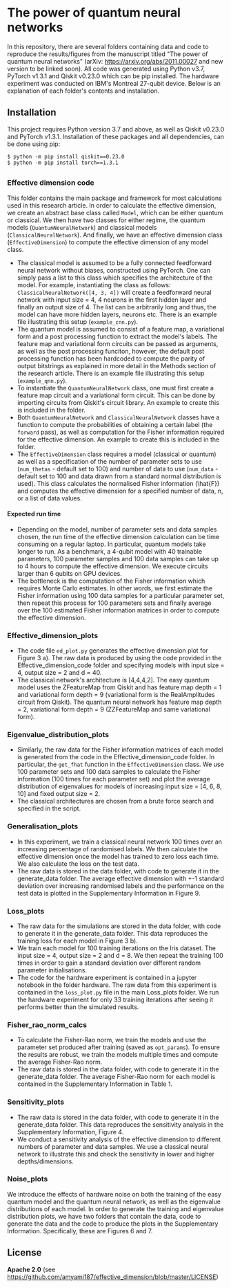 # The power of quantum neural networks 

In this repository, there are several folders containing data and code to reproduce the results/figures from 
the manuscript titled "The power of quantum neural networks" (arXiv: https://arxiv.org/abs/2011.00027 and new version to be linked soon). All code was generated using Python v3.7, 
PyTorch v1.3.1 and Qiskit v0.23.0 which can be pip installed. The hardware experiment was conducted on IBM's Montreal 27-qubit device. Below is an explanation of each folder's contents and installation.

## Installation 
This project requires Python version 3.7 and above, as well as Qiskit v0.23.0 and PyTorch v1.3.1. Installation of these packages and all dependencies, can be done using pip:

`$ python -m pip install qiskit==0.23.0` \
`$ python -m pip install torch==1.3.1`

##
### Effective dimension code
This folder contains the main package and framework for most calculations used in this research article. In order to calculate the effective dimension,
we create an abstract base class called `Model`, which can be either quantum or classical. We then have two classes for either regime,
the quantum models (`QuantumNeuralNetwork`) and classical models (`ClassicalNeuralNetwork`). And finally, we have an effective dimension class (`EffectiveDimension`)
to compute the effective dimension of any model class. 

- The classical model is assumed to be a fully connected feedforward neural 
network without biases, constructed using PyTorch. One can simply pass a list to this class which specifies the 
architecture of the model. For example, instantiating the class as follows: `ClassicalNeuralNetwork([4, 3, 4])` will create a feedforward 
neural network with input size = 4, 4 neurons in the first hidden layer and finally an output size of 4. The list can be arbitrarily long and thus, the 
model can have more hidden layers, neurons etc. There is an example file illustrating this setup (`example_cnn.py`).
- The quantum model is assumed to consist of a feature map, a variational form and a post processing function to extract the model's labels. 
The feature map and variational form circuits can be passed as arguments, as well as the post processing funciton, however, the default
post processing function has been hardcoded to compute the parity of output bitstrings as explained in more detail in the Methods section of the 
research article. There is an example file illustrating this setup (`example_qnn.py`).
- To instantiate the `QuantumNeuralNetwork` class, one must first create a feature map circuit and a variational form circuit. This can be done by importing circuits from 
Qiskit's circuit library. An example to create this is included in the folder.
- Both `QuantumNeuralNetwork` and `ClassicalNeuralNetwork` classes have a function to compute the probabilities of obtaining a certain label (the 
`forward` pass), as well as computation for the Fisher information required for the effective dimension. An example to create this is included in the folder.
- The `EffectiveDimension` class requires a model (classical or quantum) as well as a specification of the number of parameter
sets to use (`num_thetas` - default set to 100) and number of data to use (`num_data` - default set to 100 and data drawn from a standard normal 
distribution is used). This class calculates the normalised Fisher information (\hat{F}) and computes the effective dimension for a specified number of data, n, or a list of data 
values. 

#### Expected run time
- Depending on the model, number of parameter sets and data samples chosen, the run time of the effective dimension calculation can be time consuming on a regular laptop. In particular, quantum models take longer to run. As a benchmark, a 4-qubit model with 
40 trainable parameters, 100 parameter samples and 100 data samples can take up to 4 hours to compute the effective dimension. We execute circuits larger than 6 qubits on GPU devices. 
- The bottleneck is the computation of the Fisher information which requires Monte Carlo 
estimates. In other words, we first estimate the Fisher information using 100 data samples for a particular parameter set, then repeat this process for 100 parameters sets and 
finally average over the 100 estimated Fisher information matrices in order to compute the effective dimension. 

### Effective_dimension_plots
- The code file `ed_plot.py` generates the effective dimension plot for Figure 3 a). The raw data is produced by using 
the code provided in the Effective_dimension_code folder and specifying models
with input size = 4, output size = 2 and d = 40. 
- The classical network's architecture is [4,4,4,2]. The easy quantum model uses the ZFeatureMap from Qiskit and has feature map depth = 1 and variational form depth 
= 9 (variational form is the RealAmplitudes circuit from Qiskit). The quantum neural network has feature map depth = 2, variational form depth = 9 (ZZFeatureMap and same variational form).

### Eigenvalue_distribution_plots
- Similarly, the raw data for the Fisher information matrices of each model is generated 
from the code in the Effective_dimension_code folder. In particular, the `get_fhat` function in the `EffectiveDimension` class. 
We use 100 parameter sets and 100 data samples
to calculate the Fisher information (100 times for each parameter set) and plot the average 
distribution of eigenvalues for models of increasing input size = [4, 6, 8, 10] and fixed output size = 2.
- The classical architectures are chosen from a brute force search and specified in the script.

### Generalisation_plots
- In this experiment, we train a classical neural network 100 times over an increasing percentage of randomised labels. We then
calculate the effective dimension once the model has trained to zero loss each time. We also calculate the loss on the test data.
- The raw data is stored in the data folder, with code to generate it in the generate_data folder. The average effective dimension with +-1 standard
deviation over increasing randomised labels and the performance on the test data is plotted in the Supplementary Information in Figure 9. 

### Loss_plots
- The raw data for the simulations are stored in the data folder, with code to generate it in the generate_data folder. This data reproduces the training loss for each model in Figure
3 b).
- We train each model for 100 training iterations on the Iris dataset. The input size = 4, output size = 2 and d = 8. We then repeat the training 100
times in order to gain a standard deviation over different random parameter initialisations.
- The code for the hardware experiment is contained in a jupyter notebook in the folder hardware. The raw data from this experiment is contained in the `loss_plot.py` file in the main Loss_plots folder. 
We run the hardware experiment for only 33 training iterations after seeing it performs better than the simulated results. 

### Fisher_rao_norm_calcs
- To calculate the Fisher-Rao norm, we train the models and use the parameter set produced after training (saved as `opt_params`). To ensure the results are robust, we train the models multiple times and compute the average Fisher-Rao norm.
- The raw data is stored in the data folder, with code to generate it in the generate_data folder. The average Fisher-Rao norm for each model is 
contained in the Supplementary Information in Table 1.

### Sensitivity_plots
- The raw data is stored in the data folder, with code to generate it in the generate_data folder. This data reproduces the sensitivity analysis in the 
Supplementary Information, Figure 4.
- We conduct a sensitivity analysis of the effective dimension to different numbers of 
parameter and data samples. We use a classical neural network to illustrate this and check the 
sensitivity in lower and higher depths/dimensions. 
  
### Noise_plots
We introduce the effects of hardware noise on both the training of the easy quantum model and the quantum neural network, as well as 
the eigenvalue distributions of each model. In order to generate the training and eigenvalue distribution plots, we have two folders that 
contain the data, code to generate the data and the code to produce the plots in the Supplementary Information. Specifically, these are Figures 6 and 7.



## License
**Apache 2.0** (see https://github.com/amyami187/effective_dimension/blob/master/LICENSE)
